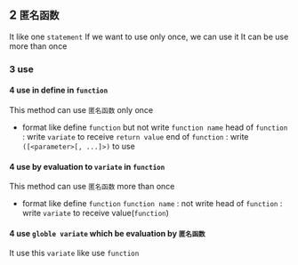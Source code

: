 ## 2 `匿名函数` 
It like one `statement`
If we want to use only once, we can use it
It can be use more than once

### 3  use
#### 4   use in define in `function` 
This method can use `匿名函数` only once

* format 
like define `function`   but not write `function name` 
head of `function` : write `variate` to receive `return value` 
end of `function` : write `([<parameter>[, ...]>)` to use


#### 4   use by evaluation to `variate` in `function` 
This method can use `匿名函数` more than once

* format 
like define `function` 
`function name` : not write
head of `function` : write `variate` to receive value(`function`)


#### 4   use `globle variate` which be evaluation by `匿名函数` 
It use this `variate` like use `function` 
